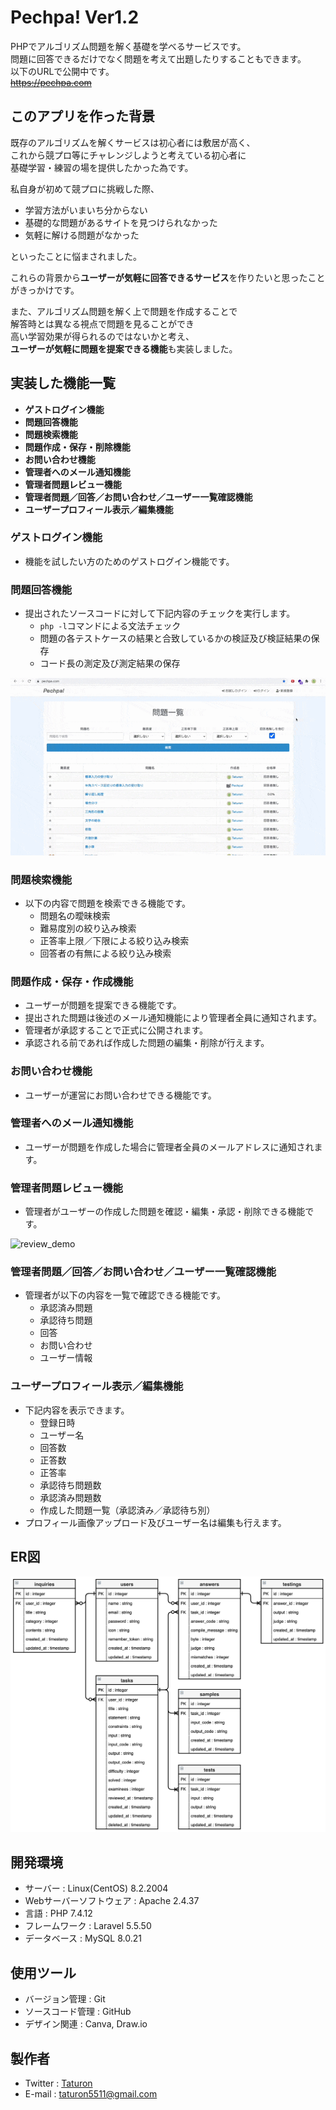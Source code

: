 # Pechpa! Ver1.2
PHPでアルゴリズム問題を解く基礎を学べるサービスです。<br>
問題に回答できるだけでなく問題を考えて出題したりすることもできます。<br>
以下のURLで公開中です。<br>
~~https://pechpa.com~~

## このアプリを作った背景
既存のアルゴリズムを解くサービスは初心者には敷居が高く、<br>
これから競プロ等にチャレンジしようと考えている初心者に<br>
基礎学習・練習の場を提供したかった為です。

私自身が初めて競プロに挑戦した際、

- 学習方法がいまいち分からない
- 基礎的な問題があるサイトを見つけられなかった
- 気軽に解ける問題がなかった

といったことに悩まされました。

これらの背景から**ユーザーが気軽に回答できるサービス**を作りたいと思ったことがきっかけです。

また、アルゴリズム問題を解く上で問題を作成することで<br>
解答時とは異なる視点で問題を見ることができ<br>
高い学習効果が得られるのではないかと考え、<br>
**ユーザーが気軽に問題を提案できる機能**も実装しました。

## 実装した機能一覧
- **ゲストログイン機能**
- **問題回答機能**
- **問題検索機能**
- **問題作成・保存・削除機能**
- **お問い合わせ機能**
- **管理者へのメール通知機能**
- **管理者問題レビュー機能**
- **管理者問題／回答／お問い合わせ／ユーザー一覧確認機能**
- **ユーザープロフィール表示／編集機能**

### ゲストログイン機能
- 機能を試したい方のためのゲストログイン機能です。

### 問題回答機能
- 提出されたソースコードに対して下記内容のチェックを実行します。
	- `php -l`コマンドによる文法チェック
	- 問題の各テストケースの結果と合致しているかの検証及び検証結果の保存
	- コード長の測定及び測定結果の保存

<img alt="answer_demo" src="videos/answer_demo.gif">

### 問題検索機能
- 以下の内容で問題を検索できる機能です。
	- 問題名の曖昧検索
	- 難易度別の絞り込み検索
	- 正答率上限／下限による絞り込み検索
	- 回答者の有無による絞り込み検索

### 問題作成・保存・作成機能
- ユーザーが問題を提案できる機能です。
- 提出された問題は後述のメール通知機能により管理者全員に通知されます。
- 管理者が承認することで正式に公開されます。
- 承認される前であれば作成した問題の編集・削除が行えます。

### お問い合わせ機能
- ユーザーが運営にお問い合わせできる機能です。

### 管理者へのメール通知機能
- ユーザーが問題を作成した場合に管理者全員のメールアドレスに通知されます。

### 管理者問題レビュー機能
- 管理者がユーザーの作成した問題を確認・編集・承認・削除できる機能です。

<img alt="review_demo" src="videos/review_demo.gif">

### 管理者問題／回答／お問い合わせ／ユーザー一覧確認機能
- 管理者が以下の内容を一覧で確認できる機能です。
	- 承認済み問題
	- 承認待ち問題
	- 回答
	- お問い合わせ
	- ユーザー情報

### ユーザープロフィール表示／編集機能
- 下記内容を表示できます。
	- 登録日時
	- ユーザー名
	- 回答数
	- 正答数
	- 正答率
	- 承認待ち問題数
	- 承認済み問題数
	- 作成した問題一覧（承認済み／承認待ち別）
- プロフィール画像アップロード及びユーザー名は編集も行えます。

## ER図
![ER図](images/Pechpa_ER_Diagram_r1.png)

## 開発環境
- サーバー : Linux(CentOS) 8.2.2004
- Webサーバーソフトウェア : Apache 2.4.37
- 言語 : PHP 7.4.12
- フレームワーク : Laravel 5.5.50
- データベース : MySQL 8.0.21

## 使用ツール
- バージョン管理 : Git
- ソースコード管理 : GitHub
- デザイン関連 : Canva, Draw.io

## 製作者
- Twitter : [Taturon](https://twitter.com/_Taturon_)
- E-mail : taturon5511@gmail.com

